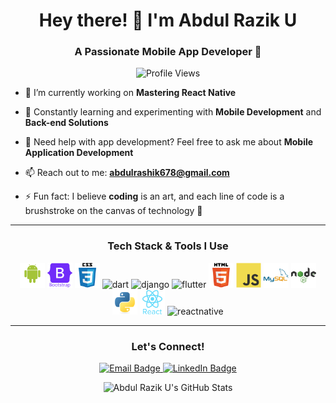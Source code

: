 <h1 align="center">Hey there! 👋 I'm Abdul Razik U</h1>
<h3 align="center">A Passionate Mobile App Developer 🚀</h3>

<p align="center">
  <img src="https://komarev.com/ghpvc/?username=abdulraziku&label=Profile%20Views&color=0e75b6&style=flat" alt="Profile Views" />
</p>

- 🔭 I’m currently working on **Mastering React Native**

- 🌱 Constantly learning and experimenting with **Mobile Development** and **Back-end Solutions**

- 💬 Need help with app development? Feel free to ask me about **Mobile Application Development**

- 📫 Reach out to me: **abdulrashik678@gmail.com**

- ⚡ Fun fact: I believe **coding** is an art, and each line of code is a brushstroke on the canvas of technology 🎨

---

<h3 align="center">Tech Stack & Tools I Use</h3>
<p align="center">
  <img src="https://raw.githubusercontent.com/devicons/devicon/master/icons/android/android-original-wordmark.svg" alt="android" width="40" height="40"/>
  <img src="https://raw.githubusercontent.com/devicons/devicon/master/icons/bootstrap/bootstrap-plain-wordmark.svg" alt="bootstrap" width="40" height="40"/>
  <img src="https://raw.githubusercontent.com/devicons/devicon/master/icons/css3/css3-original-wordmark.svg" alt="css3" width="40" height="40"/>
  <img src="https://www.vectorlogo.zone/logos/dartlang/dartlang-icon.svg" alt="dart" width="40" height="40"/>
  <img src="https://cdn.worldvectorlogo.com/logos/django.svg" alt="django" width="40" height="40"/>
  <img src="https://www.vectorlogo.zone/logos/flutterio/flutterio-icon.svg" alt="flutter" width="40" height="40"/>
  <img src="https://raw.githubusercontent.com/devicons/devicon/master/icons/html5/html5-original-wordmark.svg" alt="html5" width="40" height="40"/>
  <img src="https://raw.githubusercontent.com/devicons/devicon/master/icons/javascript/javascript-original.svg" alt="javascript" width="40" height="40"/>
  <img src="https://raw.githubusercontent.com/devicons/devicon/master/icons/mysql/mysql-original-wordmark.svg" alt="mysql" width="40" height="40"/>
  <img src="https://raw.githubusercontent.com/devicons/devicon/master/icons/nodejs/nodejs-original-wordmark.svg" alt="nodejs" width="40" height="40"/>
  <img src="https://raw.githubusercontent.com/devicons/devicon/master/icons/python/python-original.svg" alt="python" width="40" height="40"/>
  <img src="https://raw.githubusercontent.com/devicons/devicon/master/icons/react/react-original-wordmark.svg" alt="react" width="40" height="40"/>
  <img src="https://reactnative.dev/img/header_logo.svg" alt="reactnative" width="40" height="40"/>
</p>

---

<h3 align="center">Let's Connect!</h3>
<p align="center">
  <a href="mailto:abdulrashik678@gmail.com">
    <img src="https://img.shields.io/badge/Email%20Me%20📧-E4405F?style=for-the-badge" alt="Email Badge"/>
  </a>
  <a href="https://www.linkedin.com/in/abdulraziku/" target="_blank">
    <img src="https://img.shields.io/badge/LinkedIn%20🔗-0e76a8?style=for-the-badge" alt="LinkedIn Badge"/>
  </a>
</p>

<p align="center">
  <img src="https://github-readme-stats.vercel.app/api?username=abdulraziku&show_icons=true&theme=radical" alt="Abdul Razik U's GitHub Stats"/>
</p>
